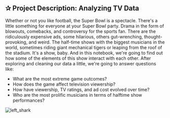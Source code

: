
## ✰ Project Description: Analyzing TV Data

Whether or not you like football, the Super Bowl is a spectacle. There's a little something for everyone at your Super Bowl party. Drama in the form of blowouts, comebacks, and controversy for the sports fan. There are the ridiculously expensive ads, some hilarious, others gut-wrenching, thought-provoking, and weird. The half-time shows with the biggest musicians in the world, sometimes riding giant mechanical tigers or leaping from the roof of the stadium. It's a show, baby. And in this notebook, we're going to find out how some of the elements of this show interact with each other. After exploring and cleaning our data a little, we're going to answer questions like:

  * What are the most extreme game outcomes?
  * How does the game affect television viewership?
  * How have viewership, TV ratings, and ad cost evolved over time?
  * Who are the most prolific musicians in terms of halftime show performances?
  
  ![left_shark](https://user-images.githubusercontent.com/67468718/103148488-fb8a6080-4714-11eb-80ba-241e183c55e3.jpg)

